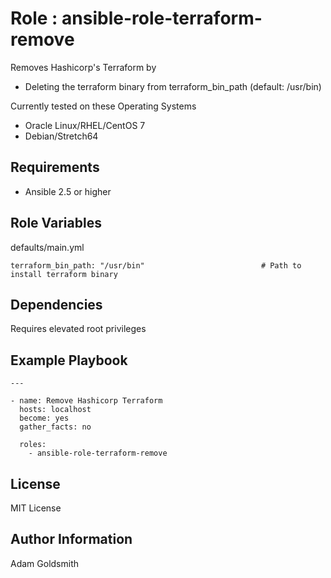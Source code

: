 Role : ansible-role-terraform-remove
====================================

Removes Hashicorp's Terraform by
* Deleting the terraform binary from terraform_bin_path (default: /usr/bin)

Currently tested on these Operating Systems
* Oracle Linux/RHEL/CentOS 7
* Debian/Stretch64

Requirements
------------

* Ansible 2.5 or higher

Role Variables
--------------

defaults/main.yml
```
terraform_bin_path: "/usr/bin"							# Path to install terraform binary
```

Dependencies
------------

Requires elevated root privileges

Example Playbook
----------------

```
---

- name: Remove Hashicorp Terraform
  hosts: localhost
  become: yes
  gather_facts: no

  roles:
    - ansible-role-terraform-remove
```

License
-------

MIT License

Author Information
------------------

Adam Goldsmith

